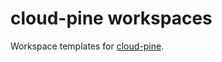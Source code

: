 # cloud-pine workspaces

Workspace templates for [cloud-pine](https://github.com/YusukeIwaki/cloud-pine).
